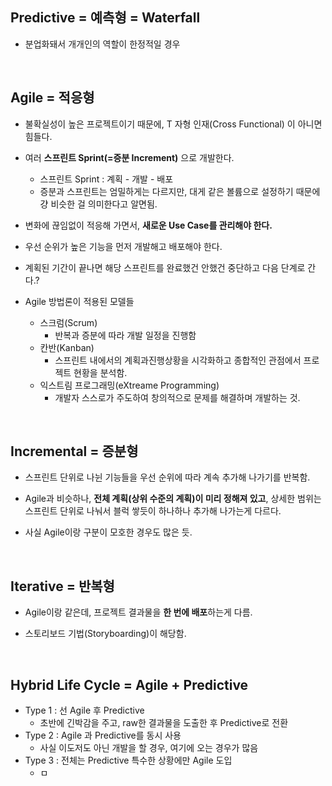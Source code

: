 ## Predictive = 예측형 = Waterfall
- 분업화돼서 개개인의 역할이 한정적일 경우

&nbsp;

## Agile = 적응형  
- 불확실성이 높은 프로젝트이기 때문에, T 자형 인재(Cross Functional) 이 아니면 힘들다.  

- 여러 **스프린트 Sprint(=증분 Increment)** 으로 개발한다.
    - 스프린트 Sprint : 계획 - 개발 - 배포
    - 증분과 스프린트는 엄밀하게는 다르지만, 대게 같은 볼륨으로 설정하기 때문에 걍 비슷한 걸 의미한다고 알면됨.

- 변화에 끊임없이 적응해 가면서, **새로운 Use Case를 관리해야 한다.**

- 우선 순위가 높은 기능을 먼저 개발해고 배포해야 한다.

- 계획된 기간이 끝나면 해당 스프린트를 완료했건 안했건 중단하고 다음 단계로 간다.?

- Agile 방법론이 적용된 모델들
    - 스크럼(Scrum)
        - 반복과 증분에 따라 개발 일정을 진행함
    - 칸반(Kanban)
        - 스프린트 내에서의 계획과진행상황을 시각화하고 종합적인 관점에서 프로젝트 현황을 분석함.
    - 익스트림 프로그래밍(eXtreame Programming)
        - 개발자 스스로가 주도하여 창의적으로 문제를 해결하며 개발하는 것.

&nbsp;

## Incremental = 증분형
- 스프린트 단위로 나뉜 기능들을 우선 순위에 따라 계속 추가해 나가기를 반복함.

- Agile과 비슷하나, **전체 계획(상위 수준의 계획)이 미리 정해져 있고**, 상세한 범위는 스프린트 단위로 나눠서 블럭 쌓듯이 하나하나 추가해 나가는게 다르다.

- 사실 Agile이랑 구분이 모호한 경우도 많은 듯.

&nbsp;

## Iterative = 반복형
- Agile이랑 같은데, 프로젝트 결과물을 **한 번에 배포**하는게 다름.

- 스토리보드 기법(Storyboarding)이 해당함.

&nbsp;

## Hybrid Life Cycle = Agile + Predictive
- Type 1 : 선 Agile 후 Predictive
    - 초반에 긴박감을 주고, raw한 결과물을 도출한 후 Predictive로 전환
- Type 2 : Agile 과 Predictive를 동시 사용
    - 사실 이도저도 아닌 개발을 할 경우, 여기에 오는 경우가 많음
- Type 3 : 전체는 Predictive 특수한 상황에만 Agile 도입
    - ㅁ


